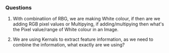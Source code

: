 ### Questions

1. With combinatiion of RBG, we are making White colour, if then are we adding RGB pixel values or Multipying, if adding/multipying then what's the Pixel value/range of White colour in an Image.

2. We are using Kernals to extract feature information, as we need to combine the information, what exactly are we using?
